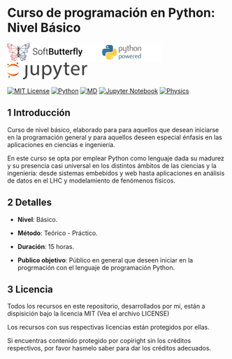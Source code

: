 # Curso de programación en Python: Nivel Básico

<img src="./resources/img/softbutterfly-logo-small.png"><img src="./resources/img/white-space.png"><img src="./resources/img/python-powered-small.png"><img src="./resources/img/white-space.png"><img src="./resources/img/jupyter-logo-small.png">

[![MIT License][2]][1] [![Python][3]][1] [![MD][4]][1] [![Jupyter Notebook][5]][1] [![Physics][6]][1]

## 1 Introducción

Curso de nivel básico, elaborado para para aquellos que desean iniciarse en la programación general y para aquellos deseen especial énfasis en las aplicaciones en ciencias e ingeniería.

En este curso se opta por emplear Python como lenguaje dada su madurez y su presencia casi universal en los distintos ámbitos de las ciencias y la ingeniería: desde sistemas embebidos y web hasta aplicaciones en análisis de datos en el LHC y modelamiento de fenómenos físicos.

## 2 Detalles

* **Nivel**: Básico.

* **Método**: Teórico - Práctico.


* **Duración**: 15 horas.

* **Publico objetivo**: Público en general que deseen iniciar en la progrmación con el lenguaje de programación Python.

## 3 Licencia

Todos los recursos en este repositorio, desarrollados por mi, están a dispisición
bajo la licencia MIT (Vea el archivo LICENSE)

Los recursos con sus respectivas licencias están protegidos por ellas.

Si encuentras contenido protegido por copiright sin los créditos respectivos,
por favor hasmelo saber para dar los créditos adecuados.


[1]: git@github.com:zodiacfireworks/meteorological-faker.git
[2]: https://img.shields.io/badge/License-MIT-blue.svg?maxAge=2592000&style=flat-square
[3]: https://img.shields.io/badge/Language-Python-green.svg?maxAge=2592000&style=flat-square
[4]: https://img.shields.io/badge/Language-Markdown-lightgrey.svg?maxAge=2592000&style=flat-square
[5]: https://img.shields.io/badge/Tool-Jupyter%20Notebook-orange.svg?maxAge=2592000&style=flat-square
[6]: https://img.shields.io/badge/Level-Basic-green.svg?maxAge=2592000&style=flat-square
